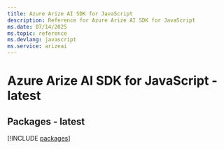 ```yaml
---
title: Azure Arize AI SDK for JavaScript
description: Reference for Azure Arize AI SDK for JavaScript
ms.date: 07/14/2025
ms.topic: reference
ms.devlang: javascript
ms.service: arizeai
---
```

# Azure Arize AI SDK for JavaScript - latest
## Packages - latest
[!INCLUDE [packages](arize-ai-index.md)]